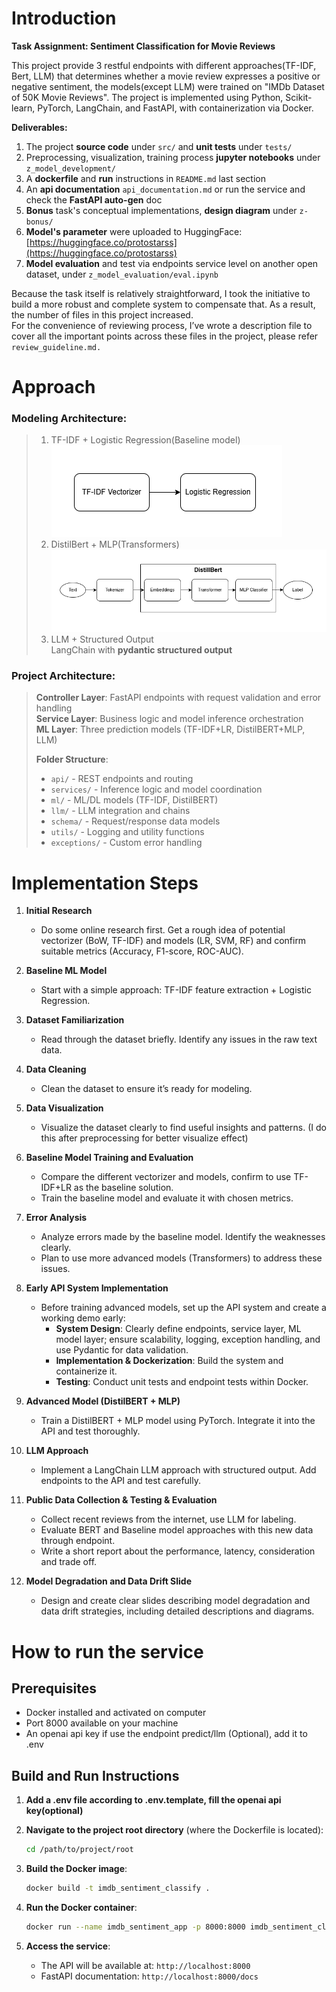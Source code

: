 # Introduction

**Task Assignment: Sentiment Classification for Movie Reviews**

This project provide 3 restful endpoints with different approaches(TF-IDF, Bert, LLM) that determines whether a movie review expresses a positive or negative sentiment, the models(except LLM) were trained on "IMDb Dataset of 50K Movie Reviews".
The project is implemented using Python, Scikit-learn, PyTorch, LangChain, and FastAPI, with containerization via Docker.

**Deliverables:**

1. The project **source code** under `src/` and **unit tests** under `tests/`
2. Preprocessing, visualization, training process **jupyter notebooks** under `z_model_development/`
3. A **dockerfile** and **run** instructions in `README.md` last section
4. An **api documentation** `api_documentation.md` or run the service and check the **FastAPI auto-gen** doc
5. **Bonus** task's conceptual implementations, **design diagram** under `z-bonus/`
6. **Model's parameter** were uploaded to HuggingFace: [https://huggingface.co/protostarss](https://huggingface.co/protostarss)
7. **Model evaluation** and test via endpoints service level on another open dataset, under `z_model_evaluation/eval.ipynb`

Because the task itself is relatively straightforward, I took the initiative to build a more robust and complete system to compensate that. As a result, the number of files in this project increased.  
For the convenience of reviewing process, I’ve wrote a description file to cover all the important points across these files in the project, please refer `review_guideline.md.`

# Approach

### **Modeling Architecture:**
> 1. TF-IDF + Logistic Regression(Baseline model)  
> ![Baseline](./z_model_development/imgs/TFIDFLRClassifier.png)
> 2. DistilBert + MLP(Transformers)  
> ![Transformers](./z_model_development/imgs/BertClassifier.png)
> 3. LLM + Structured Output  
> LangChain with **pydantic structured output**

### **Project Architecture:**  
> **Controller Layer**: FastAPI endpoints with request validation and error handling  
> **Service Layer**: Business logic and model inference orchestration  
> **ML Layer**: Three prediction models (TF-IDF+LR, DistilBERT+MLP, LLM)  
> 
> **Folder Structure**:  
> - `api/` - REST endpoints and routing  
> - `services/` - Inference logic and model coordination  
> - `ml/` - ML/DL models (TF-IDF, DistilBERT)  
> - `llm/` - LLM integration and chains  
> - `schema/` - Request/response data models  
> - `utils/` - Logging and utility functions  
> - `exceptions/` - Custom error handling  


# Implementation Steps

1. **Initial Research**

   - Do some online research first. Get a rough idea of potential vectorizer (BoW, TF-IDF) and models (LR, SVM, RF) and confirm suitable metrics (Accuracy, F1-score, ROC-AUC).

2. **Baseline ML Model**

   - Start with a simple approach: TF-IDF feature extraction + Logistic Regression.

3. **Dataset Familiarization**

   - Read through the dataset briefly. Identify any issues in the raw text data.

4. **Data Cleaning**

   - Clean the dataset to ensure it’s ready for modeling.

5. **Data Visualization**

   - Visualize the dataset clearly to find useful insights and patterns. (I do this after preprocessing for better visualize effect)

6. **Baseline Model Training and Evaluation**

   - Compare the different vectorizer and models, confirm to use TF-IDF+LR as the baseline solution.
   - Train the baseline model and evaluate it with chosen metrics.

7. **Error Analysis**

   - Analyze errors made by the baseline model. Identify the weaknesses clearly.
   - Plan to use more advanced models (Transformers) to address these issues.

8. **Early API System Implementation**

   - Before training advanced models, set up the API system and create a working demo early:
     - **System Design**: Clearly define endpoints, service layer, ML model layer; ensure scalability, logging, exception handling, and use Pydantic for data validation.
     - **Implementation & Dockerization**: Build the system and containerize it.
     - **Testing**: Conduct unit tests and endpoint tests within Docker.

9. **Advanced Model (DistilBERT + MLP)**

   - Train a DistilBERT + MLP model using PyTorch. Integrate it into the API and test thoroughly.

10. **LLM Approach**

    - Implement a LangChain LLM approach with structured output. Add endpoints to the API and test carefully.

11. **Public Data Collection & Testing & Evaluation**

    - Collect recent reviews from the internet, use LLM for labeling.
    - Evaluate BERT and Baseline model approaches with this new data through endpoint.
    - Write a short report about the performance, latency, consideration and trade off.

12. **Model Degradation and Data Drift Slide**

    - Design and create clear slides describing model degradation and data drift strategies, including detailed descriptions and diagrams.


# How to run the service

## Prerequisites
- Docker installed and activated on computer
- Port 8000 available on your machine
- An openai api key if use the endpoint predict/llm (Optional), add it to .env

## Build and Run Instructions

1. **Add a .env file according to .env.template, fill the openai api key(optional)**

2. **Navigate to the project root directory** (where the Dockerfile is located):
   ```bash
   cd /path/to/project/root
   ```

3. **Build the Docker image**:
   ```bash
   docker build -t imdb_sentiment_classify .
   ```

4. **Run the Docker container**:
   ```bash
   docker run --name imdb_sentiment_app -p 8000:8000 imdb_sentiment_classify
   ```

5. **Access the service**:
   - The API will be available at: `http://localhost:8000`
   - FastAPI documentation: `http://localhost:8000/docs`
